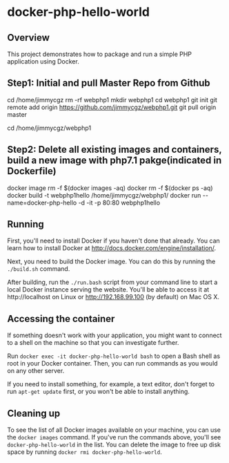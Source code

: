 # docker-php-hello-world

## Overview

This project demonstrates how to package and run a simple PHP application using
Docker.

## Step1: Initial and pull Master Repo from Github
cd /home/jimmycgz
rm -rf webphp1
mkdir webphp1
cd webphp1
git init
git remote add origin https://github.com/jimmycgz/webphp1.git
git pull origin master

cd /home/jimmycgz/webphp1

## Step2: Delete all existing images and containers, build a new image with php7.1 pakge(indicated in Dockerfile)
docker image rm -f $(docker images -aq)
docker rm -f $(docker ps -aq)
docker build -t webphp1hello /home/jimmycgz/webphp1/
docker run --name=docker-php-hello -d -it -p 80:80 webphp1hello



## Running

First, you'll need to install Docker if you haven't done that already. You can
learn how to install Docker at http://docs.docker.com/engine/installation/.

Next, you need to build the Docker image. You can do this by running the
`./build.sh` command.

After building, run the `./run.bash` script from your command line to start a
local Docker instance serving the website. You'll be able to access it at
http://localhost on Linux or http://192.168.99.100 (by default) on Mac OS X.

## Accessing the container

If something doesn't work with your application, you might want to connect to a
shell on the machine so that you can investigate further.

Run `docker exec -it docker-php-hello-world bash` to open a Bash shell as root
in your Docker container. Then, you can run commands as you would on any other
server.

If you need to install something, for example, a text editor, don't forget to
run `apt-get update` first, or you won't be able to install anything.

## Cleaning up

To see the list of all Docker images available on your machine, you can use the
`docker images` command. If you've run the commands above, you'll see
`docker-php-hello-world` in the list. You can delete the image to free up disk
space by running `docker rmi docker-php-hello-world`.
